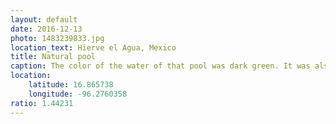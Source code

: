 ```yaml
---
layout: default
date: 2016-12-13
photo: 1483239833.jpg
location_text: Hierve el Agua, Mexico
title: Natural pool
caption: The color of the water of that pool was dark green. It was also forbidden to swimm in there, don't know why. I wish I could have, look at the view !!
location:
    latitude: 16.865738
    longitude: -96.2760358
ratio: 1.44231
---
```

